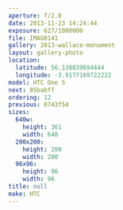 ```yaml
---
aperture: f/2.0
date: 2013-11-23 14:24:44
exposure: 627/1000000
file: IMAG0141
gallery: 2013-wallace-monument
layout: gallery-photo
location:
  latitude: 56.138839694444
  longitude: -3.9177169722222
model: HTC One S
next: 85babff
ordering: 12
previous: 0743f54
sizes:
  640w:
    height: 361
    width: 640
  200x200:
    height: 200
    width: 200
  96x96:
    height: 96
    width: 96
title: null
make: HTC
---
```

